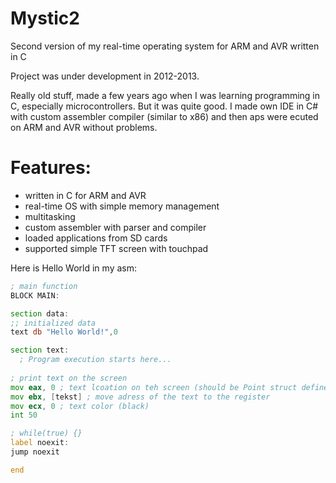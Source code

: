 # Mystic2
Second version of my real-time operating system for ARM and AVR written in C

Project was under development in 2012-2013.

Really old stuff, made a few years ago when I was learning programming in C, especially microcontrollers.
But it was quite good. I made own IDE in C# with custom assembler compiler (similar to x86) and then aps were ecuted on ARM and AVR without problems.

#  Features:
- written in C for ARM and AVR
- real-time OS with simple memory management
- multitasking
- custom assembler with parser and compiler
- loaded applications from SD cards
- supported simple TFT screen with touchpad

Here is Hello World in my asm:

```asm
; main function
BLOCK MAIN:

section data:	
;; initialized data
text db "Hello World!",0

section text:
  ; Program execution starts here...
  
; print text on the screen
mov eax, 0 ; text lcoation on teh screen (should be Point struct defined in the API)
mov ebx, [tekst] ; move adress of the text to the register
mov ecx, 0 ; text color (black)
int 50

; while(true) {}
label noexit:
jump noexit

end
```